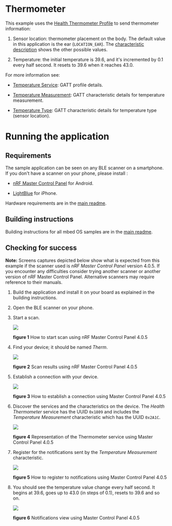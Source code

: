 # Thermometer

This example uses the [Health Thermometer Profile](https://developer.bluetooth.org/gatt/services/Pages/ServiceViewer.aspx?u=org.bluetooth.service.health_thermometer.xml) to send thermometer information:

1. Sensor location: thermometer placement on the body. The default value in this application is the ear (``LOCATION_EAR``). The [characteristic description](https://developer.bluetooth.org/gatt/characteristics/Pages/CharacteristicViewer.aspx?u=org.bluetooth.characteristic.temperature_type.xml) shows the other possible values.

1. Temperature: the initial temperature is 39.6, and it's incremented by 0.1 every half second. It resets to 39.6 when it reaches 43.0.

For more information see:

* [Temperature Service](https://developer.bluetooth.org/gatt/profiles/Pages/ProfileViewer.aspx?u=org.bluetooth.profile.health_thermometer.xml): GATT profile details.

* [Temperature Measurement](https://developer.bluetooth.org/gatt/characteristics/Pages/CharacteristicViewer.aspx?u=org.bluetooth.characteristic.temperature_measurement.xml): GATT characteristic details for temperature measurement.

* [Temperature Type](https://developer.bluetooth.org/gatt/characteristics/Pages/CharacteristicViewer.aspx?u=org.bluetooth.characteristic.temperature_type.xml): GATT characteristic details for temperature type (sensor location).

# Running the application

## Requirements

The sample application can be seen on any BLE scanner on a smartphone. If you don't have a scanner on your phone, please install :

- [nRF Master Control Panel](https://play.google.com/store/apps/details?id=no.nordicsemi.android.mcp) for Android.

- [LightBlue](https://itunes.apple.com/gb/app/lightblue-bluetooth-low-energy/id557428110?mt=8) for iPhone.

Hardware requirements are in the [main readme](https://github.com/ARMmbed/ble-examples/blob/master/README.md).

## Building instructions

Building instructions for all mbed OS samples are in the [main readme](https://github.com/ARMmbed/ble-examples/blob/master/README.md).

## Checking for success

**Note:** Screens captures depicted below show what is expected from this example if the scanner used is *nRF Master Control Panel* version 4.0.5. If you encounter any difficulties consider trying another scanner or another version of nRF Master Control Panel. Alternative scanners may require reference to their manuals.

1. Build the application and install it on your board as explained in the building instructions.

1. Open the BLE scanner on your phone.

1. Start a scan.

    ![](img/start_scan.png)

    **figure 1** How to start scan using nRF Master Control Panel 4.0.5

1. Find your device; it should be named *Therm*.

    ![](img/scan_results.png)

    **figure 2** Scan results using nRF Master Control Panel 4.0.5

1. Establish a connection with your device.

    ![](img/connection.png)

    **figure 3**  How to establish a connection using Master Control Panel 4.0.5


1. Discover the services and the characteristics on the device. The *Health Thermometer* service has the UUID `0x1809` and includes the *Temperature Measurement* characteristic which has the UUID `0x2A1C`.

    ![](img/discovery.png)

    **figure 4** Representation of the Thermometer service using Master Control Panel 4.0.5


1. Register for the notifications sent by the *Temperature Measurement* characteristic.

    ![](img/register_to_notifications.png)

    **figure 5** How to register to notifications using Master Control Panel 4.0.5


1. You should see the temperature value change every half second. It begins at 39.6, goes up to  43.0 (in steps of 0.1), resets to 39.6 and so on.

    ![](img/notifications.png)

    **figure 6** Notifications view using Master Control Panel 4.0.5


